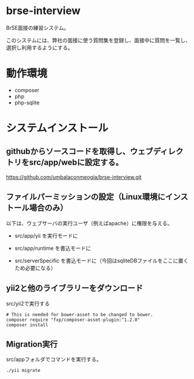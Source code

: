 # brse-interview
BrSE面接の練習システム。

このシステムには、弊社の面接に使う質問集を登録し、面接中に質問を一覧し、選択し利用するようにする。

# 動作環境
* composer
* php
* php-sqlite

# システムインストール

## githubからソースコードを取得し、ウェブディレクトリをsrc/app/webに設定する。
https://github.com/umbalaconmeogia/brse-interview.git

## ファイルパーミッションの設定（Linux環境にインストール場合のみ）
以下は、ウェブサーバの実行ユーザ（例えばapache）に権限を与える。

* src/app/yii を実行モードに

* src/app/runtime を書込モードに

* src/serverSpecific を書込モードに（今回はsqliteDBファイルをここに置くため必要になる）

## yii2と他のライブラリーをダウンロード

src/yii2で実行する
```shell
# This is needed for bower-asset to be changed to bower.
composer require "fxp/composer-asset-plugin:^1.2.0"
composer install
```
## Migration実行

src/appフォルダでコマンドを実行する。
```shell
./yii migrate
```